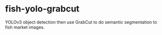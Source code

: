 # fish-yolo-grabcut
YOLOv3 object detection then use GrabCut to do semantic segmentation to fish market images.
